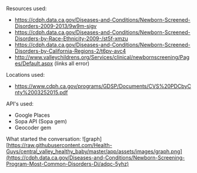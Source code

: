 Resources used: 

* https://cdph.data.ca.gov/Diseases-and-Conditions/Newborn-Screened-Disorders-2009-2013/9w9m-sigv
* https://cdph.data.ca.gov/Diseases-and-Conditions/Newborn-Screened-Disorders-by-Race-Ethnicity-2009-/st5f-xmzu
* https://cdph.data.ca.gov/Diseases-and-Conditions/Newborn-Screened-Disorders-by-California-Regions-2/t6pv-avc4
* http://www.valleychildrens.org/Services/clinical/newbornscreening/Pages/Default.aspx (links all error)

Locations used:
* https://www.cdph.ca.gov/programs/GDSP/Documents/CVS%20PDCbyCnty%2003252015.pdf

API's used:
* Google Places
* Sopa API (Sopa gem)
* Geocoder gem

What started the conversation: 
![graph][https://raw.githubusercontent.com/Health-Guys/central_valley_healthy_baby/master/app/assets/images/graph.png](https://cdph.data.ca.gov/Diseases-and-Conditions/Newborn-Screening-Program-Most-Common-Disorders-Di/adqc-5yhz)
